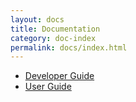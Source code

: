 ```yaml
---
layout: docs
title: Documentation
category: doc-index
permalink: docs/index.html
---
```


* [Developer Guide](developer-guide/)
* [User Guide](user-guide/)
